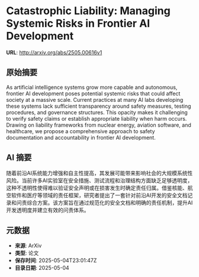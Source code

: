 # Catastrophic Liability: Managing Systemic Risks in Frontier AI Development

**URL**: http://arxiv.org/abs/2505.00616v1

## 原始摘要

As artificial intelligence systems grow more capable and autonomous, frontier
AI development poses potential systemic risks that could affect society at a
massive scale. Current practices at many AI labs developing these systems lack
sufficient transparency around safety measures, testing procedures, and
governance structures. This opacity makes it challenging to verify safety
claims or establish appropriate liability when harm occurs. Drawing on
liability frameworks from nuclear energy, aviation software, and healthcare, we
propose a comprehensive approach to safety documentation and accountability in
frontier AI development.


## AI 摘要

随着前沿AI系统能力增强和自主性提高，其发展可能带来影响社会的大规模系统性风险。当前许多AI实验室在安全措施、测试流程和治理结构方面缺乏足够透明度，这种不透明性使得难以验证安全声明或在损害发生时确定责任归属。借鉴核能、航空软件和医疗等领域的责任框架，研究者提出了一套针对前沿AI开发的安全文档记录和问责综合方案。该方案旨在通过规范化的安全文档和明确的责任机制，提升AI开发透明度并建立有效的问责体系。

## 元数据

- **来源**: ArXiv
- **类型**: 论文
- **保存时间**: 2025-05-04T23:01:47Z
- **目录日期**: 2025-05-04
